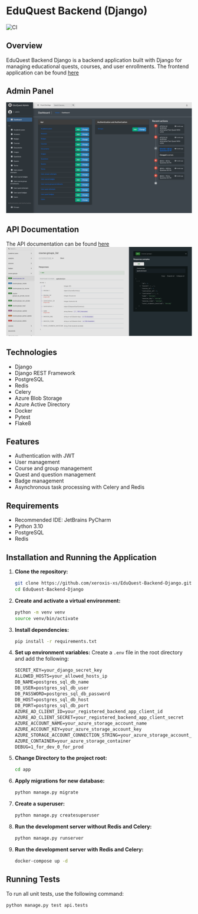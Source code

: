 # EduQuest Backend (Django)

![CI](https://github.com/xeroxis-xs/EduQuest-Backend-Django/.github/workflows/main_eduquest-backend.yml/badge.svg)

## Overview
EduQuest Backend Django is a backend application built with Django for managing educational quests, courses, and user enrollments.
The frontend application can be found [here](https://github.com/xeroxis-xs/EduQuest-Frontend-ReactJS)

## Admin Panel
![img.png](img.png)

## API Documentation
The API documentation can be found [here](https://eduquest-admin.azurewebsites.net/docs/)
![img_1.png](img_1.png)

## Technologies
- Django
- Django REST Framework
- PostgreSQL
- Redis
- Celery
- Azure Blob Storage
- Azure Active Directory
- Docker
- Pytest
- Flake8

## Features
- Authentication with JWT
- User management
- Course and group management
- Quest and question management
- Badge management
- Asynchronous task processing with Celery and Redis

## Requirements
- Recommended IDE: JetBrains PyCharm
- Python 3.10
- PostgreSQL
- Redis

## Installation and Running the Application

1. **Clone the repository:**
    ```bash
    git clone https://github.com/xeroxis-xs/EduQuest-Backend-Django.git
    cd EduQuest-Backend-Django
    ```

2. **Create and activate a virtual environment:**
    ```bash
    python -m venv venv
    source venv/bin/activate
    ```

3. **Install dependencies:**
    ```bash
    pip install -r requirements.txt
    ```

4. **Set up environment variables:**
    Create a `.env` file in the root directory and add the following:
    ```env
    SECRET_KEY=your_django_secret_key
    ALLOWED_HOSTS=your_allowed_hosts_ip
    DB_NAME=postgres_sql_db_name
    DB_USER=postgres_sql_db_user
    DB_PASSWORD=postgres_sql_db_password
    DB_HOST=postgres_sql_db_host
    DB_PORT=postgres_sql_db_port
    AZURE_AD_CLIENT_ID=your_registered_backend_app_client_id
    AZURE_AD_CLIENT_SECRET=your_registered_backend_app_client_secret
    AZURE_ACCOUNT_NAME=your_azure_storage_account_name
    AZURE_ACCOUNT_KEY=your_azure_storage_account_key
    AZURE_STORAGE_ACCOUNT_CONNECTION_STRING=your_azure_storage_account_connection_string
    AZURE_CONTAINER=your_azure_storage_container
    DEBUG=1_for_dev_0_for_prod
    ```

5. **Change Directory to the project root:**
    ```bash
    cd app
   ```

6. **Apply migrations for new database:**
    ```bash
    python manage.py migrate
    ```

7. **Create a superuser:**
    ```bash
    python manage.py createsuperuser
    ```

8. **Run the development server without Redis and Celery:**
    ```bash
    python manage.py runserver
    ```

9. **Run the development server with Redis and Celery:**
    ```bash
   docker-compose up -d
   ```

## Running Tests
To run all unit tests, use the following command:
```bash
python manage.py test api.tests
```